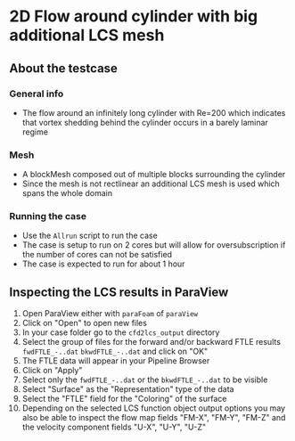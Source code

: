 #  2D Flow around cylinder with big additional LCS mesh

## About the testcase

### General info
 - The flow around an infinitely long cylinder with Re=200 which indicates that vortex shedding behind the cylinder
occurs in a barely laminar regime

### Mesh
 - A blockMesh composed out of multiple blocks surrounding the cylinder
 - Since the mesh is not rectlinear an additional LCS mesh is used which spans the whole domain

### Running the case
 - Use the `Allrun` script to run the case
 - The case is setup to run on 2 cores but will allow for oversubscription if the number of cores can not be satisfied
 - The case is expected to run for about 1 hour

## Inspecting the LCS results in ParaView
1. Open ParaView either with `paraFoam` of `paraView`
2. Click on "Open" to open new files
3. In your case folder go to the `cfd2lcs_output` directory
4. Select the group of files for the forward and/or backward FTLE results `fwdFTLE_-..dat` `bkwdFTLE_-..dat` and click on "OK"
5. The FTLE data will appear in your Pipeline Browser
6. Click on "Apply"
7. Select only the `fwdFTLE_-..dat` or the `bkwdFTLE_-..dat` to be visible
8. Select "Surface" as the "Representation" type of the data
9. Select the "FTLE" field for the "Coloring" of the surface
10. Depending on the selected LCS function object output options you may also be able to inspect the flow map fields "FM-X", "FM-Y", "FM-Z" and the velocity component fields "U-X", "U-Y", "U-Z"